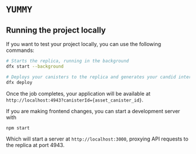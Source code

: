 # `YUMMY`

## Running the project locally

If you want to test your project locally, you can use the following commands:

```bash
# Starts the replica, running in the background
dfx start --background

# Deploys your canisters to the replica and generates your candid interface
dfx deploy
```

Once the job completes, your application will be available at `http://localhost:4943?canisterId={asset_canister_id}`.

If you are making frontend changes, you can start a development server with

```bash
npm start
```

Which will start a server at `http://localhost:3000`, proxying API requests to the replica at port 4943.
